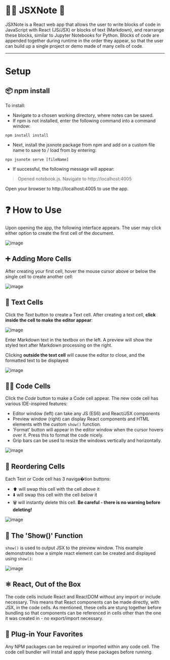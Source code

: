 # 👨‍💻 JSXNote 📝
JSXNote is a React web app that allows the user to write blocks of code in JavaScript with React (JS/JSX) or blocks of text (Markdown), and rearrange these blocks, similar to Jupyter Notebooks for Python. Blocks of code are appended together during runtime in the order they appear, so that the user can build up a single project or demo made of many cells of code.

---

# Setup

## 📦 npm install
To install:
- Navigate to a chosen working directory, where notes can be saved.
- If npm is not installed, enter the following command into a command window:

`npm install install`

- Next, install the jsxnote package from npm and add on a custom file name to save to / load from by entering:

`npx jsxnote serve [fileName]`

- If successful, the following message will appear:
> Opened notebook.js. Navigate to http://localhost:4005

Open your browser to http://localhost:4005 to use the app.

# ❓ How to Use
Upon opening the app, the following interface appears. The user may click either option to create the first cell of the document.

![image](https://user-images.githubusercontent.com/91920147/157570381-8fbb4305-9f0e-445f-bc59-d673a3f9ac4f.png)

## ➕ Adding More Cells
After creating your first cell, hover the mouse cursor above or below the single cell to create another cell:

![image](https://user-images.githubusercontent.com/91920147/157572319-06d52f28-d7f4-473d-9b83-d529b2eab8f0.png)

## 📝 Text Cells
Click the _Text_ button to create a Text cell. After creating a text cell, **click inside the cell to make the editor appear**:

![image](https://user-images.githubusercontent.com/91920147/157570499-eb2c1fc5-5195-4a46-8d7e-95e0622e19d9.png)

Enter Markdown text in the textbox on the left. A preview will show the styled text after Markdown processing on the right.

Clicking **outside the text cell** will cause the editor to close, and the formatted text to be displayed:

![image](https://user-images.githubusercontent.com/91920147/157571616-e8f51931-0e8d-4100-bd82-0f28dc22bd42.png)

## 👨‍💻 Code Cells
Click the _Code_ button to make a Code cell appear. The new code cell has various IDE-inspired features:
- Editor window (left) can take any JS (ES6) and React/JSX components
- Preview window (right) can display React components and HTML elements with the custom `show()` function.
- 'Format' button will appear in the editor window when the cursor hovers over it. Press this to format the code nicely.
- Grip bars can be used to resize the windows vertically and horizontally.

![image](https://user-images.githubusercontent.com/91920147/157572651-c0ab149c-30ff-4760-a6d4-4e125993cdc1.png)

## 🔀 Reordering Cells
Each Text or Code cell has 3 naviga�tion buttons:
- ⬆️ will swap this cell with the cell _above_ it
- ⬇️ will swap this cell with the cell _below_ it
- 🗑️ will instantly delete this cell. **Be careful - there is no warning before deleting!**

![image](https://user-images.githubusercontent.com/91920147/157576530-8a6f2f64-566e-4985-8905-7f539d3f2d13.png)

## 👀 The 'Show()' Function
`show()` is used to output JSX to the preview window. This example demonstrates how a simple react element can be created and displayed using `show()`:

![image](https://user-images.githubusercontent.com/91920147/157573872-9bf04192-0ce1-4710-b5a5-a5ed0ea457b6.png)

## ⚛️ React, Out of the Box
The code cells include React and ReactDOM without any import or include necessary. This means that React components can be made directly, with JSX, in the code cells. As mentioned, these cells are stung together before bundling so that components can be referenced in cells other than the one it was created in - no export/import necessary.

## 🔌 Plug-in Your Favorites
Any NPM packages can be required or imported within any code cell. The code cell bundler will install and apply these packages before running.

  
  
